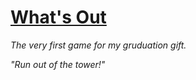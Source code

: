 # [What's Out](./intro.html)

*The very first game for my gruduation gift.*

*"Run out of the tower!"*
